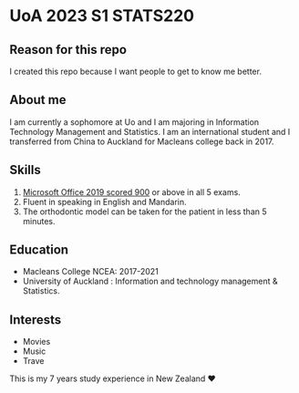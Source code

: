 # UoA 2023 S1 STATS220
## Reason for this repo
I created this repo because I want people to get to know me better.

## About me
I am currently a sophomore at Uo and I am majoring in Information Technology Management and Statistics. I am an international student and I transferred from China to Auckland for Macleans college back in 2017.

## Skills
1. [Microsoft Office 2019 scored 900](https://support.microsoft.com/en-us/topic/earn-a-microsoft-office-specialist-mos-certification-0885c944-167c-51ea-1cdc-8f65952bd1b8) or above in all 5 exams.
2. Fluent in speaking in English and Mandarin.
3. The orthodontic model can be taken for the patient in less than 5 minutes.

## Education
- Macleans College NCEA: 2017-2021
- University of Auckland : Information and technology management & Statistics.

## Interests
- Movies
- Music
- Trave

This is my 7 years study experience in New Zealand :heart:
